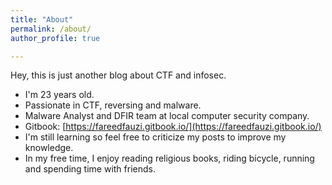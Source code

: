 ```yaml
---
title: "About"
permalink: /about/
author_profile: true

---
```


Hey, this is just another blog about CTF and infosec. 

- I'm 23 years old. 
- Passionate in CTF, reversing and malware.
- Malware Analyst and DFIR team at local computer security company.
- Gitbook: [https://fareedfauzi.gitbook.io/](https://fareedfauzi.gitbook.io/)
- I'm still learning so feel free to criticize my posts to improve my knowledge.
- In my free time, I enjoy reading religious books, riding bicycle, running and spending time with friends.

